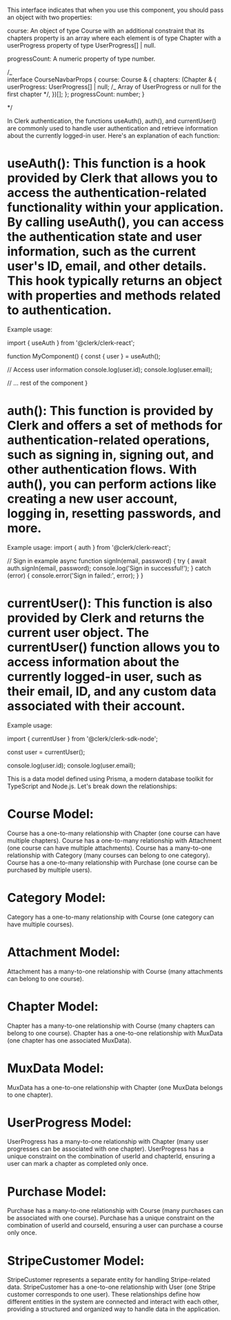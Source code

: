 This interface indicates that when you use this component, you should pass an object with two properties:

course: An object of type Course with an additional constraint that its chapters property is an array where each element is of type Chapter with a userProgress property of type UserProgress[] | null.

progressCount: A numeric property of type number.

/_  
interface CourseNavbarProps {
course: Course & {
chapters: (Chapter & {
userProgress: UserProgress[] | null; /_ Array of UserProgress or null for the first chapter \*/,
})[];
};
progressCount: number;
}

\*/

In Clerk authentication, the functions
useAuth(), auth(), and currentUser() are commonly
used to handle user authentication and retrieve information about the currently logged-in user. Here's an explanation of each function:

# useAuth(): This function is a hook provided by Clerk that allows you to access the authentication-related functionality within your application. By calling useAuth(), you can access the authentication state and user information, such as the current user's ID, email, and other details. This hook typically returns an object with properties and methods related to authentication.

Example usage:

import { useAuth } from '@clerk/clerk-react';

function MyComponent() {
const { user } = useAuth();

// Access user information
console.log(user.id);
console.log(user.email);

// ... rest of the component
}

# auth(): This function is provided by Clerk and offers a set of methods for authentication-related operations, such as signing in, signing out, and other authentication flows. With auth(), you can perform actions like creating a new user account, logging in, resetting passwords, and more.

Example usage:
import { auth } from '@clerk/clerk-react';

// Sign in example
async function signIn(email, password) {
try {
await auth.signIn(email, password);
console.log('Sign in successful!');
} catch (error) {
console.error('Sign in failed:', error);
}
}

# currentUser(): This function is also provided by Clerk and returns the current user object. The currentUser() function allows you to access information about the currently logged-in user, such as their email, ID, and any custom data associated with their account.

Example usage:

import { currentUser } from '@clerk/clerk-sdk-node';

const user = currentUser();

console.log(user.id);
console.log(user.email);

This is a data model defined using Prisma, a modern database toolkit for TypeScript and Node.js. Let's break down the relationships:

# Course Model:

Course has a one-to-many relationship with Chapter (one course can have multiple chapters).
Course has a one-to-many relationship with Attachment (one course can have multiple attachments).
Course has a many-to-one relationship with Category (many courses can belong to one category).
Course has a one-to-many relationship with Purchase (one course can be purchased by multiple users).

# Category Model:

Category has a one-to-many relationship with Course (one category can have multiple courses).

# Attachment Model:

Attachment has a many-to-one relationship with Course (many attachments can belong to one course).

# Chapter Model:

Chapter has a many-to-one relationship with Course (many chapters can belong to one course).
Chapter has a one-to-one relationship with MuxData (one chapter has one associated MuxData).

# MuxData Model:

MuxData has a one-to-one relationship with Chapter (one MuxData belongs to one chapter).

# UserProgress Model:

UserProgress has a many-to-one relationship with Chapter (many user progresses can be associated with one chapter).
UserProgress has a unique constraint on the combination of userId and chapterId, ensuring a user can mark a chapter as completed only once.

# Purchase Model:

Purchase has a many-to-one relationship with Course (many purchases can be associated with one course).
Purchase has a unique constraint on the combination of userId and courseId, ensuring a user can purchase a course only once.

# StripeCustomer Model:

StripeCustomer represents a separate entity for handling Stripe-related data.
StripeCustomer has a one-to-one relationship with User (one Stripe customer corresponds to one user).
These relationships define how different entities in the system are connected and interact with each other, providing a structured and organized way to handle data in the application.
